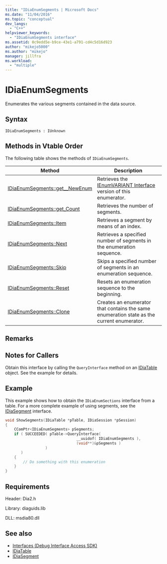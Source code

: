 ```yaml
---
title: "IDiaEnumSegments | Microsoft Docs"
ms.date: "11/04/2016"
ms.topic: "conceptual"
dev_langs:
  - "C++"
helpviewer_keywords:
  - "IDiaEnumSegments interface"
ms.assetid: 0c9edd5e-b9ce-43e1-a791-cd4c5d16d923
author: "mikejo5000"
ms.author: "mikejo"
manager: jillfra
ms.workload:
  - "multiple"
---
```

# IDiaEnumSegments
Enumerates the various segments contained in the data source.

## Syntax

```
IDiaEnumSegments : IUnknown
```

## Methods in Vtable Order
The following table shows the methods of `IDiaEnumSegments`.

|Method|Description|
|------------|-----------------|
|[IDiaEnumSegments::get__NewEnum](../../debugger/debug-interface-access/idiaenumsegments-get-newenum.md)|Retrieves the [IEnumVARIANT Interface](/previous-versions/windows/desktop/api/oaidl/nn-oaidl-ienumvariant) version of this enumerator.|
|[IDiaEnumSegments::get_Count](../../debugger/debug-interface-access/idiaenumsegments-get-count.md)|Retrieves the number of segments.|
|[IDiaEnumSegments::Item](../../debugger/debug-interface-access/idiaenumsegments-item.md)|Retrieves a segment by means of an index.|
|[IDiaEnumSegments::Next](../../debugger/debug-interface-access/idiaenumsegments-next.md)|Retrieves a specified number of segments in the enumeration sequence.|
|[IDiaEnumSegments::Skip](../../debugger/debug-interface-access/idiaenumsegments-skip.md)|Skips a specified number of segments in an enumeration sequence.|
|[IDiaEnumSegments::Reset](../../debugger/debug-interface-access/idiaenumsegments-reset.md)|Resets an enumeration sequence to the beginning.|
|[IDiaEnumSegments::Clone](../../debugger/debug-interface-access/idiaenumsegments-clone.md)|Creates an enumerator that contains the same enumeration state as the current enumerator.|

## Remarks

## Notes for Callers
Obtain this interface by calling the `QueryInterface` method on an [IDiaTable](../../debugger/debug-interface-access/idiatable.md) object. See the example for details.

## Example
This example shows how to obtain the `IDiaEnumSections` interface from a table. For a more complete example of using segments, see the [IDiaSegment](../../debugger/debug-interface-access/idiasegment.md) interface.

```C++
void ShowSegments(IDiaTable *pTable, IDiaSession *pSession)
{
    CComPtr<IDiaEnumSegments> pSegments;
    if ( SUCCEEDED( pTable->QueryInterface(
                                __uuidof( IDiaEnumSegments ),
                                (void**)&pSegments )
                  )
       )
    {
        // Do something with this enumeration
    }
}
```

## Requirements
Header: Dia2.h

Library: diaguids.lib

DLL: msdia80.dll

## See also
- [Interfaces (Debug Interface Access SDK)](../../debugger/debug-interface-access/interfaces-debug-interface-access-sdk.md)
- [IDiaTable](../../debugger/debug-interface-access/idiatable.md)
- [IDiaSegment](../../debugger/debug-interface-access/idiasegment.md)
